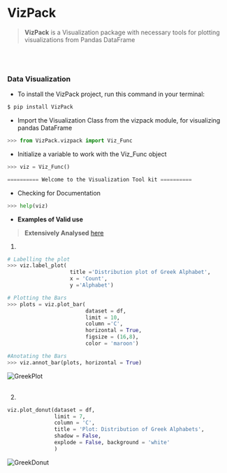 # **VizPack**
> **VizPack** is a Visualization package with necessary tools for plotting visualizations from Pandas DataFrame  

<br/><br/>
### **Data Visualization**
- To install the VizPack project, run this command in your terminal:
```python 3
$ pip install VizPack
```
- Import the Visualization Class from the vizpack module, for visualizing pandas DataFrame
``` python 
>>> from VizPack.vizpack import Viz_Func
```
- Initialize a variable to work with the Viz_Func object
```python
>>> viz = Viz_Func()

========== Welcome to the Visualization Tool kit ========== 

```
- Checking for Documentation
```python
>>> help(viz)
```

- **Examples of Valid use**
> **Extensively Analysed** [here](https://github.com/invest41/VizPack/blob/main/Package%20Analysis/Viz_Package.ipynb)
1.
```python
# Labelling the plot 
>>> viz.label_plot(
                    title ='Distribution plot of Greek Alphabet', 
                    x = 'Count',
                    y ='Alphabet')

# Plotting the Bars
>>> plots = viz.plot_bar(
                         dataset = df, 
                         limit = 10, 
                         column ='C', 
                         horizontal = True, 
                         figsize = (16,8), 
                         color = 'maroon')

#Anotating the Bars 
>>> viz.annot_bar(plots, horizontal = True)
```
![GreekPlot](https://github.com/invest41/VizPack/blob/main/Package%20Analysis/GreekPlot.png)
<br/><br/>

2.
```python
viz.plot_donut(dataset = df,
               limit = 7, 
               column = 'C', 
               title = 'Plot: Distribution of Greek Alphabets',
               shadow = False,
               explode = False, background = 'white'
               )
```
![GreekDonut](https://github.com/invest41/VizPack/blob/main/Package%20Analysis/GreekDonut.png)
